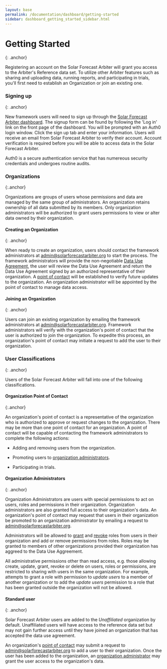 ```yaml
---
layout: base
permalink: /documentation/dashboard/getting-started
sidebar: dashboard_getting_started_sidebar.html
---
```


Getting Started
===============
{: .anchor}

Registering an account on the Solar Forecast Arbiter will grant you access to
the Arbiter's Reference data set. To utilize other Arbiter features such as
sharing and uploading data, running reports, and participating in trials,
you'll first need to establish an Organization or join an existing one. 

### Signing up
{: .anchor}

New framework users will need to sign up through the [Solar Forecast Arbiter
dashboard](https://dashboard.solarforecastarbiter.org). The signup form can be
found by following the 'Log in' link on the front page of the dashboard. You
will be prompted with an Auth0 login window. Click the sign up tab and enter
your information. Users will receive an email from Solar Forecast Arbiter to
verify their account. Account verification is required before you will be able
to access data in the Solar Forecast Arbiter. 

Auth0 is a secure authentication service that has numereous security
credentials and undergoes routine audits.

### Organizations
{:.anchor}

Organizations are groups of users whose permissions and data are managed by
the same group of administrators. An organization retains ownership of all data
submitted by its members. Only organization administrators will be authorized
to grant users permissions to view or alter data owned by their organization.

#### Creating an Organization
{: .anchor}

When ready to create an organization, users should contact the framework
administrators at [admin@solarforecastarbiter.org](mailto:admin@solarforecastarbiter.org)
to start the process. The framework administrators will provide the
non-negotiable [Data Use Agreement](/assets/45864%20Approved_Final%20version%201.1.pdf),
the user will review the Data Use Agreement and return the Data Use Agreement
signed by an authorized representative of their organization. A [point of contact](#organization-point-of-contact) will be established to verify future updates to the
organization. An organization administrator will be appointed by the point of
contact to manage data access.

#### Joining an Organization
{: .anchor}

Users can join an existing organization by emailing the framework
administrators at [admin@solarforecastarbiter.org](mailto:admin@solarforecastarbiter.org).
Framework administrators will verify with the organization's point of contact
that the user is authorized to join the organization. To expedite this process,
an organization's point of contact may initiate a request to add the user to
their organization.

### User Classifications
{: .anchor}

Users of the Solar Forecast Arbiter will fall into one of the following
classifications.

#### Organization Point of Contact
{:.anchor}

An organization's point of contact is a representative of the organization who
is authorized to approve or request changes to the organization. There may be
more than one point of contact for an organization. A point of contact will be
capable of contacting the framework administrators to complete the following
actions:

- Adding and removing users from the organization.

- Promoting users to [organization administrators](#organization-administrators).

- Participating in trials.

#### Organization Administrators
{: .anchor}

Organization Administrators are users with special permissions to act on users,
roles and permissions in their organization. Organization administrators are
also granted full access to their organization's data. An organization's point
of contact may request that users in their organization be promoted to an
organization administrator by emailing a request to
[admin@solarforecastarbiter.org](mailto:admin@solarforecastarbiter.org).

Administrators will be allowed to [grant](/documentation/dashboard/administration#granting-roles-to-a-user)
and [revoke](/documentation/dashboard/administration#revoking-roles-from-a-user)
roles from users in their organization and add or remove permissions from
roles. Roles may be granted to members of other organizations provided their
organization has aggreed to the Data Use Aggreement.

All administrative permissions other than read access, e.g. those allowing
create, update, grant, revoke or delete on users, roles or permissions, are
restricted to sharing with users in the same organization. For example,
attempts to grant a role with permission to *update users* to a member of
another organization or to add the *update users* permission to a role that
has been granted outside the organization will not be allowed.
        

#### Standard user
{: .anchor}

Solar Forecast Arbiter users are added to the *Unaffiliated* organization by
default. Unaffiliated users will have access to the reference data set but
may not gain further access until they have joined an organization that has
accepted the data use agreement.

An organization's [point of contact](#organization-point-of-contact) may submit
a request to [admin@solarforecastarbiter.org](mailto:admin@solarforecastarbiter.org)
to add a user to their organization. Once the user has been added to the
organization, an [organization administrator](#organization-administrators) may
grant the user access to the organization's data.
